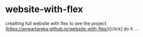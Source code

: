 # website-with-flex
creatting full website with flex
to see the project 
(https://anwartareka.github.io/website-with-flex/)[click] do it ...
